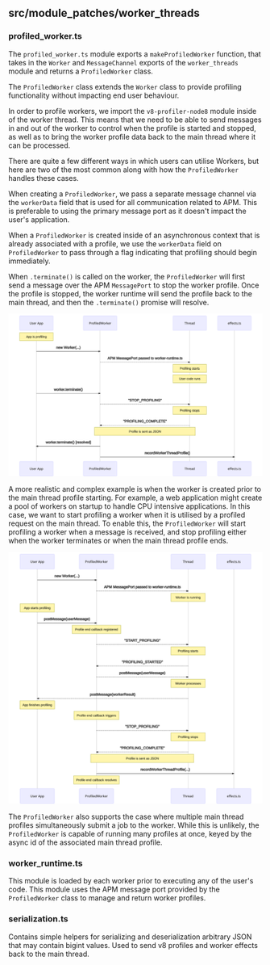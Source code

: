 ## src/module_patches/worker_threads

### profiled_worker.ts

The `profiled_worker.ts` module exports a `makeProfiledWorker` function, that takes in the `Worker` and `MessageChannel` exports of the `worker_threads` module and returns a `ProfiledWorker` class.

The `ProfiledWorker` class extends the `Worker` class to provide profiling functionality without impacting end user behaviour.

In order to profile workers, we import the `v8-profiler-node8` module inside of the worker thread. This means that we need to be able to send messages in and out of the worker to control when the profile is started and stopped, as well as to bring the worker profile data back to the main thread where it can be processed.

There are quite a few different ways in which users can utilise Workers, but here are two of the most common along with how the `ProfiledWorker` handles these cases.

When creating a `ProfiledWorker`, we pass a separate message channel via the `workerData` field that is used for all communication related to APM. This is preferable to using the primary message port as it doesn't impact the user's application.

When a `ProfiledWorker` is created inside of an asynchronous context that is already associated with a profile, we use the `workerData` field on `ProfiledWorker` to pass through a flag indicating that profiling should begin immediately.

When `.terminate()` is called on the worker, the `ProfiledWorker` will first send a message over the APM `MessagePort` to stop the worker profile. Once the profile is stopped, the worker runtime will send the profile back to the main thread, and then the `.terminate()` promise will resolve.

![diagram](diagrams/worker-simple.diagram.svg)

A more realistic and complex example is when the worker is created prior to the main thread profile starting. For example, a web application might create a pool of workers on startup to handle CPU intensive applications. In this case, we want to start profiling a worker when it is utilised by a profiled request on the main thread. To enable this, the `ProfiledWorker` will start profiling a worker when a message is received, and stop profiling either when the worker terminates or when the main thread profile ends.

![diagram](diagrams/worker-request-termination.diagram.svg)

The `ProfiledWorker` also supports the case where multiple main thread profiles simultaneously submit a job to the worker. While this is unlikely, the `ProfiledWorker` is capable of running many profiles at once, keyed by the async id of the associated main thread profile.

### worker_runtime.ts

This module is loaded by each worker prior to executing any of the user's code. This module uses the APM message port provided by the `ProfiledWorker` class to manage and return worker profiles.

### serialization.ts

Contains simple helpers for serializing and deserialization arbitrary JSON that may contain bigint values. Used to send v8 profiles and worker effects back to the main thread.
